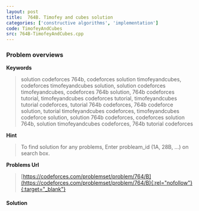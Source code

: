 ```yaml
---
layout: post
title:  764B. Timofey and cubes solution
categories: ['constructive algorithms', 'implementation']
code: TimofeyAndCubes
src: 764B-TimofeyAndCubes.cpp
---
```

### **Problem overviews**

**Keywords**
> solution codeforces 764b, codeforces solution timofeyandcubes, codeforces timofeyandcubes solution, solution codeforces timofeyandcubes, codeforces 764b solution, 764b codeforces tutorial, timofeyandcubes codeforces tutorial, timofeyandcubes tutorial codeforces, tutorial 764b codeforces, 764b codeforce solution, tutorial timofeyandcubes codeforces, timofeyandcubes codeforce solution, solution 764b codeforces, codeforces solution 764b, solution timofeyandcubes codeforces, 764b tutorial codeforces

**Hint**
> To find solution for any problems, Enter probleam_id (1A, 28B, ...) on search box. 

**Problems Url**
> [https://codeforces.com/problemset/problem/764/B](https://codeforces.com/problemset/problem/764/B){:rel="nofollow"}{:target="_blank"}

#### **Solution**



